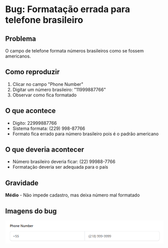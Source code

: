 # Bug: Formatação errada para telefone brasileiro

## Problema
O campo de telefone formata números brasileiros como se fossem americanos.

## Como reproduzir
1. Clicar no campo "Phone Number"
2. Digitar um número brasileiro: "11999887766"
3. Observar como fica formatado

## O que acontece
- Digito: 22999887766
- Sistema formata: (229) 998-87766
- Formato fica errado para número brasileiro pois é o padrão americano

## O que deveria acontecer
- Número brasileiro deveria ficar: (22) 99988-7766
- Formatação deveria ser adequada para o país

## Gravidade
**Médio** - Não impede cadastro, mas deixa número mal formatado

## Imagens do bug
![Formatação errada](../Imagens/bug-telefone.png)